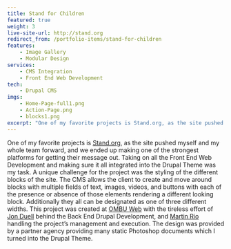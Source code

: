 ```yaml
---
title: Stand for Children
featured: true
weight: 3
live-site-url: http://stand.org
redirect_from: /portfolio-items/stand-for-children
features:
    - Image Gallery
    - Modular Design
services:
    - CMS Integration
    - Front End Web Development
tech:
    - Drupal CMS
imgs:
    - Home-Page-full1.png
    - Action-Page.png
    - blocks1.png
excerpt: "One of my favorite projects is Stand.org, as the site pushed myself and my whole team forward, and we ended up making one of the strongest platforms for getting their message out."
---
```

One of my favorite projects is [Stand.org][1], as the site pushed myself and my whole team forward, and we ended up making one of the strongest platforms for getting their message out. Taking on all the Front End Web Development and making sure it all integrated into the Drupal Theme was my task. A unique challenge for the project was the styling of the different blocks of the site. The CMS allows the client to create and move around blocks with multiple fields of text, images, videos, and buttons with each of the presence or absence of those elements rendering a different looking block. Additionally they all can be designated as one of three different widths. This project was created at [OMBU Web][2] with the tireless effort of [Jon Duell][3] behind the Back End Drupal Development, and [Martin Rio][4] handling the project’s management and execution. The design was provided by a partner agency providing many static Photoshop documents which I turned into the Drupal Theme.

   [1]: http://stand.org
   [2]: http://ombuweb.com
   [3]: http://twitter.com/duellj
   [4]: http://twitter.com/axolx
